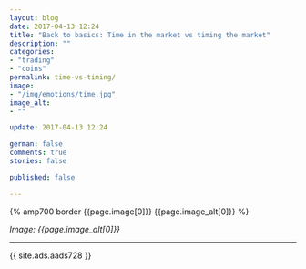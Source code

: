 ```yaml
---
layout: blog
date: 2017-04-13 12:24
title: "Back to basics: Time in the market vs timing the market"
description: ""
categories:
- "trading"
- "coins"
permalink: time-vs-timing/
image:
- "/img/emotions/time.jpg"
image_alt:
- ""

update: 2017-04-13 12:24

german: false
comments: true
stories: false

published: false

---
```


{% amp700 border {{page.image[0]}} {{page.image_alt[0]}} %}

_Image: {{page.image_alt[0]}}_

________________________

{{ site.ads.aads728 }}

